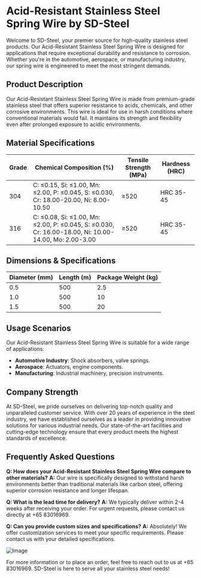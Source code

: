# Acid-Resistant Stainless Steel Spring Wire by SD-Steel

Welcome to SD-Steel, your premier source for high-quality stainless steel products. Our Acid-Resistant Stainless Steel Spring Wire is designed for applications that require exceptional durability and resistance to corrosion. Whether you're in the automotive, aerospace, or manufacturing industry, our spring wire is engineered to meet the most stringent demands.

## Product Description

Our Acid-Resistant Stainless Steel Spring Wire is made from premium-grade stainless steel that offers superior resistance to acids, chemicals, and other corrosive environments. This wire is ideal for use in harsh conditions where conventional materials would fail. It maintains its strength and flexibility even after prolonged exposure to acidic environments.

## Material Specifications

| Grade          | Chemical Composition (%) | Tensile Strength (MPa) | Hardness (HRC) |
|----------------|--------------------------|------------------------|----------------|
| 304            | C: ≤0.15, Si: ≤1.00, Mn: ≤2.00, P: ≤0.045, S: ≤0.030, Cr: 18.00-20.00, Ni: 8.00-10.50 | ≥520                   | HRC 35-45      |
| 316            | C: ≤0.08, Si: ≤1.00, Mn: ≤2.00, P: ≤0.045, S: ≤0.030, Cr: 16.00-18.00, Ni: 10.00-14.00, Mo: 2.00-3.00 | ≥520                   | HRC 35-45      |

## Dimensions & Specifications

| Diameter (mm) | Length (m) | Package Weight (kg) |
|---------------|------------|---------------------|
| 0.5           | 500        | 2.5                 |
| 1.0           | 500        | 10                  |
| 1.5           | 500        | 20                  |

## Usage Scenarios

Our Acid-Resistant Stainless Steel Spring Wire is suitable for a wide range of applications:
- **Automotive Industry**: Shock absorbers, valve springs.
- **Aerospace**: Actuators, engine components.
- **Manufacturing**: Industrial machinery, precision instruments.

## Company Strength

At SD-Steel, we pride ourselves on delivering top-notch quality and unparalleled customer service. With over 20 years of experience in the steel industry, we have established ourselves as a leader in providing innovative solutions for various industrial needs. Our state-of-the-art facilities and cutting-edge technology ensure that every product meets the highest standards of excellence.

## Frequently Asked Questions

**Q: How does your Acid-Resistant Stainless Steel Spring Wire compare to other materials?**
**A:** Our wire is specifically designed to withstand harsh environments better than traditional materials like carbon steel, offering superior corrosion resistance and longer lifespan.

**Q: What is the lead time for delivery?**
**A:** We typically deliver within 2-4 weeks after receiving your order. For urgent requests, please contact us directly at +65 83016969.

**Q: Can you provide custom sizes and specifications?**
**A:** Absolutely! We offer customization services to meet your specific requirements. Please contact us with your detailed specifications.

![Image](https://github.com/user-attachments/assets/2567258e-e124-4816-932d-1809bd27ef0b)

For more information or to place an order, feel free to reach out to us at +65 83016969. SD-Steel is here to serve all your stainless steel needs!